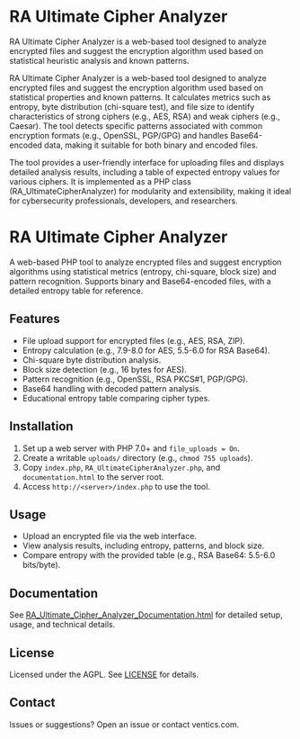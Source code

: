 # RA Ultimate Cipher Analyzer
RA Ultimate Cipher Analyzer is a web-based tool designed to analyze encrypted files and suggest the encryption algorithm used based on statistical heuristic analysis and known patterns. 


RA Ultimate Cipher Analyzer is a web-based tool designed to analyze encrypted files and suggest the encryption algorithm used based on statistical properties and known patterns. It calculates metrics such as entropy, byte distribution (chi-square test), and file size to identify characteristics of strong ciphers (e.g., AES, RSA) and weak ciphers (e.g., Caesar). The tool detects specific patterns associated with common encryption formats (e.g., OpenSSL, PGP/GPG) and handles Base64-encoded data, making it suitable for both binary and encoded files.

The tool provides a user-friendly interface for uploading files and displays detailed analysis results, including a table of expected entropy values for various ciphers. It is implemented as a PHP class (RA_UltimateCipherAnalyzer) for modularity and extensibility, making it ideal for cybersecurity professionals, developers, and researchers.


# RA Ultimate Cipher Analyzer

A web-based PHP tool to analyze encrypted files and suggest encryption algorithms using statistical metrics (entropy, chi-square, block size) and pattern recognition. Supports binary and Base64-encoded files, with a detailed entropy table for reference.

## Features
- File upload support for encrypted files (e.g., AES, RSA, ZIP).
- Entropy calculation (e.g., 7.9-8.0 for AES, 5.5-6.0 for RSA Base64).
- Chi-square byte distribution analysis.
- Block size detection (e.g., 16 bytes for AES).
- Pattern recognition (e.g., OpenSSL, RSA PKCS#1, PGP/GPG).
- Base64 handling with decoded pattern analysis.
- Educational entropy table comparing cipher types.

## Installation
1. Set up a web server with PHP 7.0+ and `file_uploads = On`.
2. Create a writable `uploads/` directory (e.g., `chmod 755 uploads`).
3. Copy `index.php`, `RA_UltimateCipherAnalyzer.php`, and `documentation.html` to the server root.
4. Access `http://<server>/index.php` to use the tool.

## Usage
- Upload an encrypted file via the web interface.
- View analysis results, including entropy, patterns, and block size.
- Compare entropy with the provided table (e.g., RSA Base64: 5.5-6.0 bits/byte).

## Documentation
See [RA_Ultimate_Cipher_Analyzer_Documentation.html](RA_Ultimate_Cipher_Analyzer_Documentation.html) for detailed setup, usage, and technical details.

## License
Licensed under the AGPL. See [LICENSE](LICENSE) for details.

## Contact
Issues or suggestions? Open an issue or contact ventics.com.
